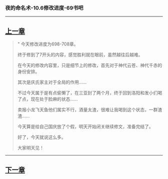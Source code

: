 ### 夜的命名术-10.6修改进度-69书吧

--------
[上一章](./2ef92484a808a2799eb6c3defcdcaeff.md)
--------


>
>
>
>"
>今天修改进度为698-708章。
>
>终于修到了7开头的内容，感觉胜利就在眼前，虽然越往后越难。
>
>在今天的修改内容里，只是细节上的修改，首先对于神代云苍、神代千赤的身份安排。
>
>其次是庆氏家主对于全局的作用……
>
>不过今天属于是有点偷懒了，在三亚封了两个月，终于回到洛阳和发小们喝了点，现在处于脸麻的状态……
>
>卖报小龙飞天鱼他们属实不行，酒量太渣，很难让我喝到这个状态，一群渣渣……
>
>今天算是给自己国庆放了个假，明天开始闭关继续修文，准备完结了。
>
>好了，今天就说这么多。
>
>大家明天见！
>
>

--------
[下一章](./3b8ed4a9455d3115282a649a92529972.md)
--------
